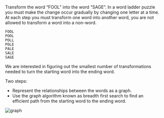 Transform the word “FOOL” into the word “SAGE”. In a word ladder puzzle you must make the change occur gradually by changing one letter at a time. At each step you must transform one word into another word, you are not allowed to transform a word into a non-word.
```
FOOL
POOL
POLL
POLE
PALE
SALE
SAGE
```
We are interested in figuring out the smallest number of transformations needed to turn the starting word into the ending word.

Two steps:
- Represent the relationships between the words as a graph.
- Use the graph algorithm known as breadth first search to find an efficient path from the starting word to the ending word.

![graph](https://runestone.academy/ns/books/published/pythonds/_images/wordgraph.png)
